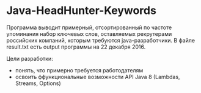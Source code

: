 # Java-HeadHunter-Keywords
Программа выводит примерный, отсортированный по частоте упоминания набор ключевых слов, оставляемых рекрутерами российских компаний, которым требуются java-разработчики.
В файле result.txt есть output программы на 22 декабря 2016.

Цели разработки:
- понять, что примерно требуется работодателям
- освоить ффункциональные возможности API Java 8 (Lambdas, Streams, Options)

